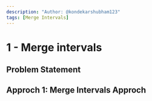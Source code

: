 ```yaml
---
description: "Author: @kondekarshubham123"
tags: [Merge Intervals]
---
```


# 1 - Merge intervals

## Problem Statement

## Approch 1: Merge Intervals Approch
